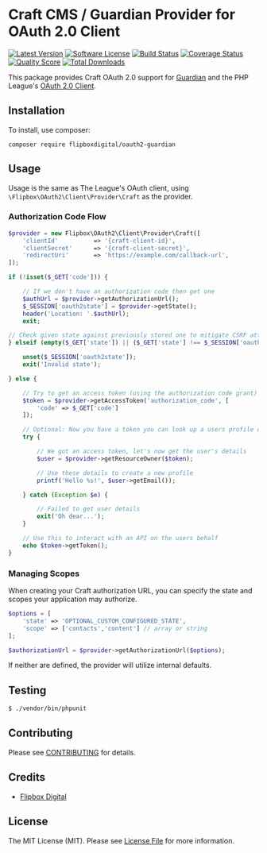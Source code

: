 # Craft CMS / Guardian Provider for OAuth 2.0 Client
[![Latest Version](https://img.shields.io/github/release/flipbox/oauth2-guardian.svg?style=flat-square)](https://github.com/flipbox/oauth2-guardian/releases)
[![Software License](https://img.shields.io/badge/license-MIT-brightgreen.svg?style=flat-square)](LICENSE.md)
[![Build Status](https://img.shields.io/travis/flipbox/oauth2-guardian/master.svg?style=flat-square)](https://travis-ci.org/flipbox/oauth2-guardian)
[![Coverage Status](https://img.shields.io/scrutinizer/coverage/g/flipbox/oauth2-guardian.svg?style=flat-square)](https://scrutinizer-ci.com/g/flipbox/oauth2-guardian/code-structure)
[![Quality Score](https://img.shields.io/scrutinizer/g/flipbox/oauth2-guardian.svg?style=flat-square)](https://scrutinizer-ci.com/g/flipbox/oauth2-guardian)
[![Total Downloads](https://img.shields.io/packagist/dt/flipboxdigital/oauth2-guardian.svg?style=flat-square)](https://packagist.org/packages/flipboxdigital/oauth2-guardian)

This package provides Craft OAuth 2.0 support for [Guardian](https://github.com/flipbox/guardian) and the PHP League's [OAuth 2.0 Client](https://github.com/flipbox/oauth2-client).

## Installation

To install, use composer:

```
composer require flipboxdigital/oauth2-guardian
```

## Usage

Usage is the same as The League's OAuth client, using `\Flipbox\OAuth2\Client\Provider\Craft` as the provider.

### Authorization Code Flow

```php
$provider = new Flipbox\OAuth2\Client\Provider\Craft([
    'clientId'          => '{craft-client-id}',
    'clientSecret'      => '{craft-client-secret}',
    'redirectUri'       => 'https://example.com/callback-url',
]);

if (!isset($_GET['code'])) {

    // If we don't have an authorization code then get one
    $authUrl = $provider->getAuthorizationUrl();
    $_SESSION['oauth2state'] = $provider->getState();
    header('Location: '.$authUrl);
    exit;

// Check given state against previously stored one to mitigate CSRF attack
} elseif (empty($_GET['state']) || ($_GET['state'] !== $_SESSION['oauth2state'])) {

    unset($_SESSION['oauth2state']);
    exit('Invalid state');

} else {

    // Try to get an access token (using the authorization code grant)
    $token = $provider->getAccessToken('authorization_code', [
        'code' => $_GET['code']
    ]);

    // Optional: Now you have a token you can look up a users profile data
    try {

        // We got an access token, let's now get the user's details
        $user = $provider->getResourceOwner($token);

        // Use these details to create a new profile
        printf('Hello %s!', $user->getEmail());

    } catch (Exception $e) {

        // Failed to get user details
        exit('Oh dear...');
    }

    // Use this to interact with an API on the users behalf
    echo $token->getToken();
}
```

### Managing Scopes

When creating your Craft authorization URL, you can specify the state and scopes your application may authorize.

```php
$options = [
    'state' => 'OPTIONAL_CUSTOM_CONFIGURED_STATE',
    'scope' => ['contacts','content'] // array or string
];

$authorizationUrl = $provider->getAuthorizationUrl($options);
```
If neither are defined, the provider will utilize internal defaults.

## Testing

``` bash
$ ./vendor/bin/phpunit
```

## Contributing

Please see [CONTRIBUTING](https://github.com/flipbox/oauth2-guardian/blob/master/CONTRIBUTING.md) for details.


## Credits

- [Flipbox Digital](https://github.com/flipbox)


## License

The MIT License (MIT). Please see [License File](https://github.com/flipbox/oauth2-guardian/blob/master/LICENSE) for more information.

